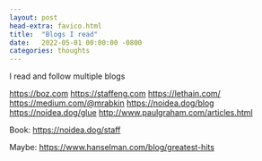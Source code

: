 ```yaml
---
layout: post
head-extra: favico.html
title:  "Blogs I read"
date:   2022-05-01 00:00:00 -0800
categories: thoughts
---
```


I read and follow multiple blogs

https://boz.com
https://staffeng.com
https://lethain.com/
https://medium.com/@mrabkin
https://noidea.dog/blog
https://noidea.dog/glue
http://www.paulgraham.com/articles.html

Book: https://noidea.dog/staff

Maybe:
https://www.hanselman.com/blog/greatest-hits
